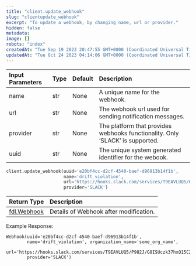 ```yaml
---
title: "client.update_webhook"
slug: "clientupdate_webhook"
excerpt: "To update a webhook, by changing name, url or provider."
hidden: false
metadata: 
image: []
robots: "index"
createdAt: "Tue Sep 19 2023 20:47:55 GMT+0000 (Coordinated Universal Time)"
updatedAt: "Tue Oct 24 2023 04:14:06 GMT+0000 (Coordinated Universal Time)"
---
```

| Input Parameters | Type | Default | Description                                                                   |
| :--------------- | :--- | :------ | :---------------------------------------------------------------------------- |
| name             | str  | None    | A unique name for the webhook.                                                |
| url              | str  | None    | The webhook url used for sending notification messages.                       |
| provider         | str  | None    | The platform that provides webhooks functionality. Only ‘SLACK’ is supported. |
| uuid             | str  | None    | The unique system generated identifier for the webook.                        |

```python Usage
client.update_webhook(uuid='e20bf4cc-d2cf-4540-baef-d96913b14f1b',
                      name='drift_violation',
                      url='https://hooks.slack.com/services/T9EAVLUQ5/P982J/G8ISUczk37hxQ15C28d',
                      provider='SLACK')
```

| Return Type                   | Description                            |
| :---------------------------- | :------------------------------------- |
| [fdl.Webhook](ref:fdlwebhook) | Details of Webhook after modification. |

Example Response:

```Text Response
Webhook(uuid='e20bf4cc-d2cf-4540-baef-d96913b14f1b',
        name='drift_violation', organization_name='some_org_name',
        url='https://hooks.slack.com/services/T9EAVLUQ5/P982J/G8ISUczk37hxQ15C28d',
        provider='SLACK')
```